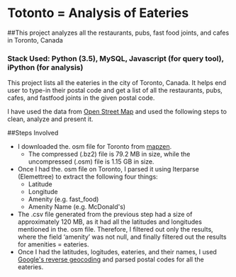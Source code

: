 # Totonto = Analysis of Eateries
##This project analyzes all the restaurants, pubs, fast food joints, and cafes in Toronto, Canada
### Stack Used: Python (3.5), MySQL, Javascript (for query tool), iPython (for analysis)

This project lists all the eateries in the city of Toronto, Canada. It helps end user to type-in their postal code and get a list of all the restaurants, pubs, cafes, and fastfood joints in the given postal code.

I have used the data from [Open Street Map](https://www.openstreetmap.org/) and used the following steps to clean, analyze and present it. 

##Steps Involved

* I downloaded the. osm file for Toronto from [mapzen](https://mapzen.com/data/metro-extracts/metro/toronto_canada/).
  * The compressed (.bz2) file is 79.2 MB in size, while the uncompressed (.osm) file is 1.15 GB in size.
* Once I had the. osm file on Toronto, I parsed it using Iterparse (Elemettree) to extract the following four things:
  * Latitude
  * Longitude
  * Amenity (e.g. fast_food)
  * Amenity Name (e.g. McDonald's)
* The .csv file generated from the previous step had a size of approximately 120 MB, as it had all the latitudes and longitudes mentioned in the. osm file. Therefore, I filtered out only the results, where the field ‘amenity’ was not null, and finally filtered out the results for amenities = eateries. 
* Once I had the latitudes, logitudes, eateries, and their names, I used [Google's reverse geocoding](https://developers.google.com/maps/documentation/javascript/examples/geocoding-reverse) and parsed postal codes for all the eateries. 

 

